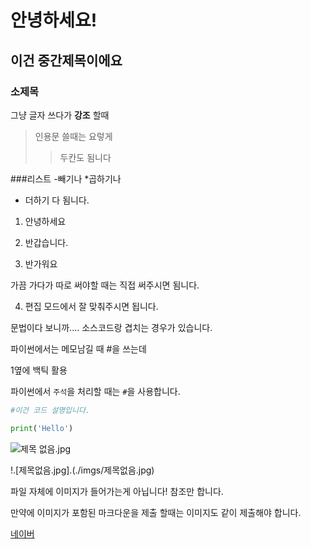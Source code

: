 # 안녕하세요!

## 이건 중간제목이에요

### 소제목

그냥 글자 쓰다가 **강조** 할때

> 인용문 쓸때는 요렇게
> 
> > 두칸도 됨니다

###리스트
-빼기나
*곱하기나

+ 더하기 다 됨니다.
1. 안녕하세요

2. 반갑습니다.

3. 반가워요

가끔 가다가  따로 써야할 때는 직접 써주시면 됨니다.

4. 편집 모드에서 잘 맞춰주시면 됩니다.

문법이다 보니까.... 소스코드랑 겹치는 경우가 있습니다.

파이썬에서는 메모남길 때 #을 쓰는데

1옆에 백틱 활용

파이썬에서 `주석`을 처리할 때는 `#`을 사용합니다.

```python
#이건 코드 설명입니다.

print('Hello')
```

![제목 없음.jpg](C:\Users\SSAFY\Desktop\git\imgs\제목%20없음.jpg)

!.[제목없음.jpg].(./imgs/제목없음.jpg)

파일 자체에 이미지가 들어가는게 아닙니다! 참조만 합니다.

만약에 이미지가 포함된 마크다운을 제출 할때는 이미지도 같이 제출해야 합니다.

[네이버](http://www.naver.com)


